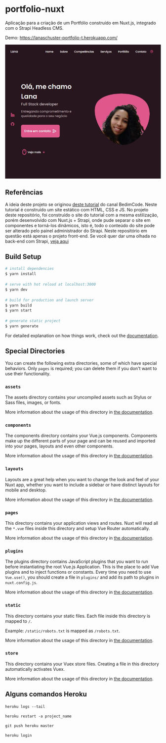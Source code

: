 # portfolio-nuxt

Aplicação para a criação de um Portfólio construído em Nuxt.js, integrado com o Strapi Headless CMS.

Demo: 
https://lanaschuster-portfolio-t.herokuapp.com/


![Alt text](/screenshot.jpg)

## Referências

A ideia deste projeto se originou [deste tutorial](https://www.youtube.com/watch?v=27JtRAI3QO8) do canal BedimCode.
Neste tutorial é construído um site estático com HTML, CSS e JS.
No projeto deste repositório, foi construído o site do tutorial com a mesma estilização,
porém desenvolvido com Nuxt.js + Strapi, onde pude separar o site em componentes
e torná-los dinâmicos, isto é, todo o conteúdo do site pode ser alterado pelo painel administrador do Strapi.
Neste repositório em questão está apenas o projeto front-end. Se você quer dar uma olhada
no back-end com Strapi, [veja aqui](https://github.com/lanaschuster/portfolio-strapi)

## Build Setup

```bash
# install dependencies
$ yarn install

# serve with hot reload at localhost:3000
$ yarn dev

# build for production and launch server
$ yarn build
$ yarn start

# generate static project
$ yarn generate
```

For detailed explanation on how things work, check out the [documentation](https://nuxtjs.org).

## Special Directories

You can create the following extra directories, some of which have special behaviors. Only `pages` is required; you can delete them if you don't want to use their functionality.

### `assets`

The assets directory contains your uncompiled assets such as Stylus or Sass files, images, or fonts.

More information about the usage of this directory in [the documentation](https://nuxtjs.org/docs/2.x/directory-structure/assets).

### `components`

The components directory contains your Vue.js components. Components make up the different parts of your page and can be reused and imported into your pages, layouts and even other components.

More information about the usage of this directory in [the documentation](https://nuxtjs.org/docs/2.x/directory-structure/components).

### `layouts`

Layouts are a great help when you want to change the look and feel of your Nuxt app, whether you want to include a sidebar or have distinct layouts for mobile and desktop.

More information about the usage of this directory in [the documentation](https://nuxtjs.org/docs/2.x/directory-structure/layouts).


### `pages`

This directory contains your application views and routes. Nuxt will read all the `*.vue` files inside this directory and setup Vue Router automatically.

More information about the usage of this directory in [the documentation](https://nuxtjs.org/docs/2.x/get-started/routing).

### `plugins`

The plugins directory contains JavaScript plugins that you want to run before instantiating the root Vue.js Application. This is the place to add Vue plugins and to inject functions or constants. Every time you need to use `Vue.use()`, you should create a file in `plugins/` and add its path to plugins in `nuxt.config.js`.

More information about the usage of this directory in [the documentation](https://nuxtjs.org/docs/2.x/directory-structure/plugins).

### `static`

This directory contains your static files. Each file inside this directory is mapped to `/`.

Example: `/static/robots.txt` is mapped as `/robots.txt`.

More information about the usage of this directory in [the documentation](https://nuxtjs.org/docs/2.x/directory-structure/static).

### `store`

This directory contains your Vuex store files. Creating a file in this directory automatically activates Vuex.

More information about the usage of this directory in [the documentation](https://nuxtjs.org/docs/2.x/directory-structure/store).

## Alguns comandos Heroku

```heroku logs --tail```

```heroku restart -a project_name```

```git push heroku master```

```heroku login```
